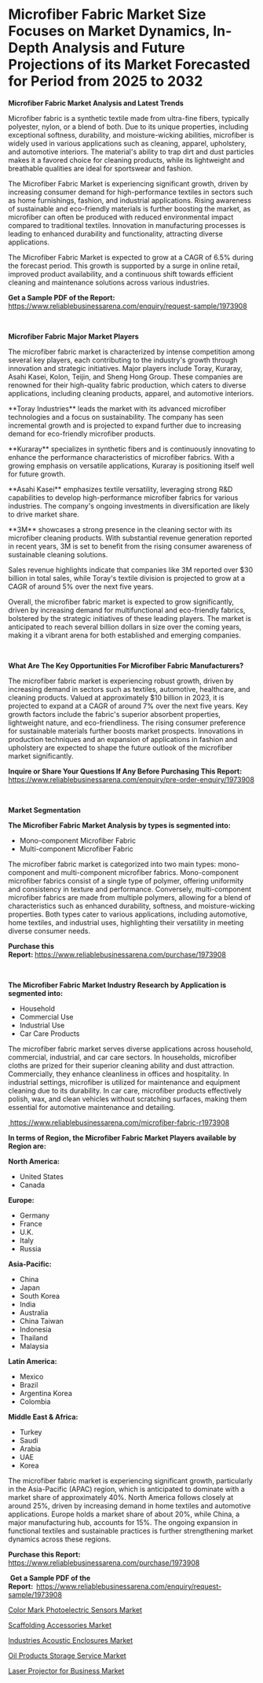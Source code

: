 <p><h1>Microfiber Fabric Market Size Focuses on Market Dynamics, In-Depth Analysis and Future Projections of its Market Forecasted for Period from 2025 to 2032</h1></p><p><strong>Microfiber Fabric Market Analysis and Latest Trends</strong></p>
<p><p>Microfiber fabric is a synthetic textile made from ultra-fine fibers, typically polyester, nylon, or a blend of both. Due to its unique properties, including exceptional softness, durability, and moisture-wicking abilities, microfiber is widely used in various applications such as cleaning, apparel, upholstery, and automotive interiors. The material's ability to trap dirt and dust particles makes it a favored choice for cleaning products, while its lightweight and breathable qualities are ideal for sportswear and fashion.</p><p>The Microfiber Fabric Market is experiencing significant growth, driven by increasing consumer demand for high-performance textiles in sectors such as home furnishings, fashion, and industrial applications. Rising awareness of sustainable and eco-friendly materials is further boosting the market, as microfiber can often be produced with reduced environmental impact compared to traditional textiles. Innovation in manufacturing processes is leading to enhanced durability and functionality, attracting diverse applications. </p><p>The Microfiber Fabric Market is expected to grow at a CAGR of 6.5% during the forecast period. This growth is supported by a surge in online retail, improved product availability, and a continuous shift towards efficient cleaning and maintenance solutions across various industries.</p></p>
<p><strong>Get a Sample PDF of the Report:&nbsp;</strong> <a href="https://www.reliablebusinessarena.com/enquiry/request-sample/1973908?utm_campaign=1948&utm_medium=2&utm_source=Github&utm_content=ia&utm_term=31012025&utm_id=microfiber-fabric">https://www.reliablebusinessarena.com/enquiry/request-sample/1973908</a></p>
<p>&nbsp;</p>
<p><strong>Microfiber Fabric Major Market Players</strong></p>
<p><p>The microfiber fabric market is characterized by intense competition among several key players, each contributing to the industry's growth through innovation and strategic initiatives. Major players include Toray, Kuraray, Asahi Kasei, Kolon, Teijin, and Sheng Hong Group. These companies are renowned for their high-quality fabric production, which caters to diverse applications, including cleaning products, apparel, and automotive interiors.</p><p>**Toray Industries** leads the market with its advanced microfiber technologies and a focus on sustainability. The company has seen incremental growth and is projected to expand further due to increasing demand for eco-friendly microfiber products.</p><p>**Kuraray** specializes in synthetic fibers and is continuously innovating to enhance the performance characteristics of microfiber fabrics. With a growing emphasis on versatile applications, Kuraray is positioning itself well for future growth.</p><p>**Asahi Kasei** emphasizes textile versatility, leveraging strong R&D capabilities to develop high-performance microfiber fabrics for various industries. The company's ongoing investments in diversification are likely to drive market share.</p><p>**3M** showcases a strong presence in the cleaning sector with its microfiber cleaning products. With substantial revenue generation reported in recent years, 3M is set to benefit from the rising consumer awareness of sustainable cleaning solutions.</p><p>Sales revenue highlights indicate that companies like 3M reported over $30 billion in total sales, while Toray's textile division is projected to grow at a CAGR of around 5% over the next five years.</p><p>Overall, the microfiber fabric market is expected to grow significantly, driven by increasing demand for multifunctional and eco-friendly fabrics, bolstered by the strategic initiatives of these leading players. The market is anticipated to reach several billion dollars in size over the coming years, making it a vibrant arena for both established and emerging companies.</p></p>
<p>&nbsp;</p>
<p><strong>What Are The Key Opportunities For Microfiber Fabric Manufacturers?</strong></p>
<p><p>The microfiber fabric market is experiencing robust growth, driven by increasing demand in sectors such as textiles, automotive, healthcare, and cleaning products. Valued at approximately $10 billion in 2023, it is projected to expand at a CAGR of around 7% over the next five years. Key growth factors include the fabric's superior absorbent properties, lightweight nature, and eco-friendliness. The rising consumer preference for sustainable materials further boosts market prospects. Innovations in production techniques and an expansion of applications in fashion and upholstery are expected to shape the future outlook of the microfiber market significantly.</p></p>
<p><strong>Inquire or Share Your Questions If Any Before Purchasing This Report:</strong> <a href="https://www.reliablebusinessarena.com/enquiry/pre-order-enquiry/1973908?utm_campaign=1948&utm_medium=2&utm_source=Github&utm_content=ia&utm_term=31012025&utm_id=microfiber-fabric">https://www.reliablebusinessarena.com/enquiry/pre-order-enquiry/1973908</a></p>
<p>&nbsp;</p>
<p><strong>Market Segmentation</strong></p>
<p><strong>The Microfiber Fabric Market Analysis by types is segmented into:</strong></p>
<p><ul><li>Mono-component Microfiber Fabric</li><li>Multi-component Microfiber Fabric</li></ul></p>
<p><p>The microfiber fabric market is categorized into two main types: mono-component and multi-component microfiber fabrics. Mono-component microfiber fabrics consist of a single type of polymer, offering uniformity and consistency in texture and performance. Conversely, multi-component microfiber fabrics are made from multiple polymers, allowing for a blend of characteristics such as enhanced durability, softness, and moisture-wicking properties. Both types cater to various applications, including automotive, home textiles, and industrial uses, highlighting their versatility in meeting diverse consumer needs.</p></p>
<p><strong>Purchase this Report:&nbsp;</strong><a href="https://www.reliablebusinessarena.com/purchase/1973908?utm_campaign=1948&utm_medium=2&utm_source=Github&utm_content=ia&utm_term=31012025&utm_id=microfiber-fabric">https://www.reliablebusinessarena.com/purchase/1973908</a></p>
<p>&nbsp;</p>
<p><strong>The Microfiber Fabric Market Industry Research by Application is segmented into:</strong></p>
<p><ul><li>Household</li><li>Commercial Use</li><li>Industrial Use</li><li>Car Care Products</li></ul></p>
<p><p>The microfiber fabric market serves diverse applications across household, commercial, industrial, and car care sectors. In households, microfiber cloths are prized for their superior cleaning ability and dust attraction. Commercially, they enhance cleanliness in offices and hospitality. In industrial settings, microfiber is utilized for maintenance and equipment cleaning due to its durability. In car care, microfiber products effectively polish, wax, and clean vehicles without scratching surfaces, making them essential for automotive maintenance and detailing.</p></p>
<p><a href="https://www.reliablebusinessarena.com/microfiber-fabric-r1973908?utm_campaign=1948&utm_medium=2&utm_source=Github&utm_content=ia&utm_term=31012025&utm_id=microfiber-fabric">&nbsp;https://www.reliablebusinessarena.com/microfiber-fabric-r1973908</a></p>
<p><strong>In terms of Region, the Microfiber Fabric Market Players available by Region are:</strong></p>
<p>
    <p> <strong> North America: </strong>
        <ul>
            <li>United States</li>
            <li>Canada</li>
        </ul>
        </p> 
    <p> <strong> Europe: </strong>
        <ul>
            <li>Germany</li>
            <li>France</li>
            <li>U.K.</li>
            <li>Italy</li>
            <li>Russia</li>
        </ul>
        </p> 
    <p> <strong> Asia-Pacific: </strong>
        <ul>
            <li>China</li>
            <li>Japan</li>
            <li>South Korea</li>
            <li>India</li>
            <li>Australia</li>
            <li>China Taiwan</li>
            <li>Indonesia</li>
            <li>Thailand</li>
            <li>Malaysia</li>
        </ul>
        </p> 
    <p> <strong> Latin America: </strong>
        <ul>
            <li>Mexico</li>
            <li>Brazil</li>
            <li>Argentina Korea</li>
            <li>Colombia</li>
        </ul>
        </p> 
    <p> <strong> Middle East & Africa: </strong>
        <ul>
            <li>Turkey</li>
            <li>Saudi</li>
            <li>Arabia</li>
            <li>UAE</li>
            <li>Korea</li>
        </ul>
    </p>
    </p>
<p><p>The microfiber fabric market is experiencing significant growth, particularly in the Asia-Pacific (APAC) region, which is anticipated to dominate with a market share of approximately 40%. North America follows closely at around 25%, driven by increasing demand in home textiles and automotive applications. Europe holds a market share of about 20%, while China, a major manufacturing hub, accounts for 15%. The ongoing expansion in functional textiles and sustainable practices is further strengthening market dynamics across these regions.</p></p>
<p><strong>Purchase this Report: </strong><a href="https://www.reliablebusinessarena.com/purchase/1973908?utm_campaign=1948&utm_medium=2&utm_source=Github&utm_content=ia&utm_term=31012025&utm_id=microfiber-fabric">https://www.reliablebusinessarena.com/purchase/1973908</a></p>
<p>&nbsp;<strong>Get a Sample PDF of the Report:&nbsp;&nbsp;</strong><a href="https://www.reliablebusinessarena.com/enquiry/request-sample/1973908?utm_campaign=1948&utm_medium=2&utm_source=Github&utm_content=ia&utm_term=31012025&utm_id=microfiber-fabric">https://www.reliablebusinessarena.com/enquiry/request-sample/1973908</a></p>
<p><strong></strong></p>
<p><p><a href="https://www.linkedin.com/pulse/strategic-market-outlook-color-mark-photoelectric-sensors-ilibf?utm_campaign=1948&utm_medium=2&utm_source=Github&utm_content=ia&utm_term=31012025&utm_id=microfiber-fabric">Color Mark Photoelectric Sensors Market</a></p><p><a href="https://github.com/rahu1506/Market-Research-Report-List-6/blob/main/scaffolding-accessories-market.md?utm_campaign=1948&utm_medium=2&utm_source=Github&utm_content=ia&utm_term=31012025&utm_id=microfiber-fabric">Scaffolding Accessories Market</a></p><p><a href="https://www.linkedin.com/pulse/market-demand-revenue-growth-industries-acoustic-enclosures-wpocf?utm_campaign=1948&utm_medium=2&utm_source=Github&utm_content=ia&utm_term=31012025&utm_id=microfiber-fabric">Industries Acoustic Enclosures Market</a></p><p><a href="https://www.linkedin.com/pulse/unlocking-growth-potential-strategic-analysis-oil-products-mxalf?utm_campaign=1948&utm_medium=2&utm_source=Github&utm_content=ia&utm_term=31012025&utm_id=microfiber-fabric">Oil Products Storage Service Market</a></p><p><a href="https://www.linkedin.com/pulse/laser-projector-business-market-analysis-report-predicts-nogdc?utm_campaign=1948&utm_medium=2&utm_source=Github&utm_content=ia&utm_term=31012025&utm_id=microfiber-fabric">Laser Projector for Business Market</a></p></p>